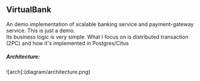 ## VirtualBank 
An demo implementation of scalable banking service and payment-gateway service.
This is just a demo.
<br>
Its business logic is very simple. What I focus on is distributed transaction (2PC) and how it's implemented in Postgres/Citus 


##### Architecture:
![arch]:(diagram/architecture.png)